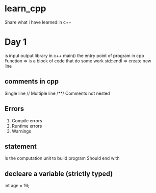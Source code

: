 # learn_cpp
Share what I have learned in c++

# Day 1
<iostream> is input output library in c++
main() the entry point of program in cpp
Function => is a block of code that do some work
std::endl =>  create new line

## comments in cpp
Single line //
Multiple line /**/
Comments not nested

## Errors
1. Compile errors 
2. Runtime errors 
3. Warnings

## statement 
Is the computation unit to build program 
Should end with 

## decleare a variable (strictly typed) 
int age = 16;
